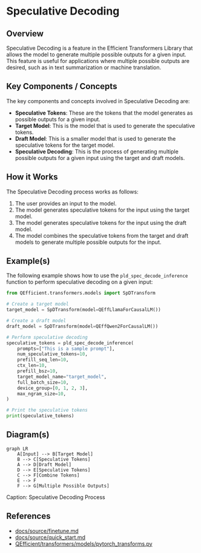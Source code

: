 # Speculative Decoding
## Overview
Speculative Decoding is a feature in the Efficient Transformers Library that allows the model to generate multiple possible outputs for a given input. This feature is useful for applications where multiple possible outputs are desired, such as in text summarization or machine translation.

## Key Components / Concepts
The key components and concepts involved in Speculative Decoding are:

*   **Speculative Tokens**: These are the tokens that the model generates as possible outputs for a given input.
*   **Target Model**: This is the model that is used to generate the speculative tokens.
*   **Draft Model**: This is a smaller model that is used to generate the speculative tokens for the target model.
*   **Speculative Decoding**: This is the process of generating multiple possible outputs for a given input using the target and draft models.

## How it Works
The Speculative Decoding process works as follows:

1.  The user provides an input to the model.
2.  The model generates speculative tokens for the input using the target model.
3.  The model generates speculative tokens for the input using the draft model.
4.  The model combines the speculative tokens from the target and draft models to generate multiple possible outputs for the input.

## Example(s)
The following example shows how to use the `pld_spec_decode_inference` function to perform speculative decoding on a given input:

```python
from QEfficient.transformers.models import SpDTransform

# Create a target model
target_model = SpDTransform(model=QEffLlamaForCausalLM())

# Create a draft model
draft_model = SpDTransform(model=QEffQwen2ForCausalLM())

# Perform speculative decoding
speculative_tokens = pld_spec_decode_inference(
    prompts=["This is a sample prompt"],
    num_speculative_tokens=10,
    prefill_seq_len=10,
    ctx_len=10,
    prefill_bsz=10,
    target_model_name="target_model",
    full_batch_size=10,
    device_group=[0, 1, 2, 3],
    max_ngram_size=10,
)

# Print the speculative tokens
print(speculative_tokens)
```

## Diagram(s)
```mermaid
graph LR
    A[Input] --> B[Target Model]
    B --> C[Speculative Tokens]
    A --> D[Draft Model]
    D --> E[Speculative Tokens]
    C --> F[Combine Tokens]
    E --> F
    F --> G[Multiple Possible Outputs]
```
Caption: Speculative Decoding Process

## References
*   [docs/source/finetune.md](docs/source/finetune.md)
*   [docs/source/quick_start.md](docs/source/quick_start.md)
*   [QEfficient/transformers/models/pytorch_transforms.py](QEfficient/transformers/models/pytorch_transforms.py)